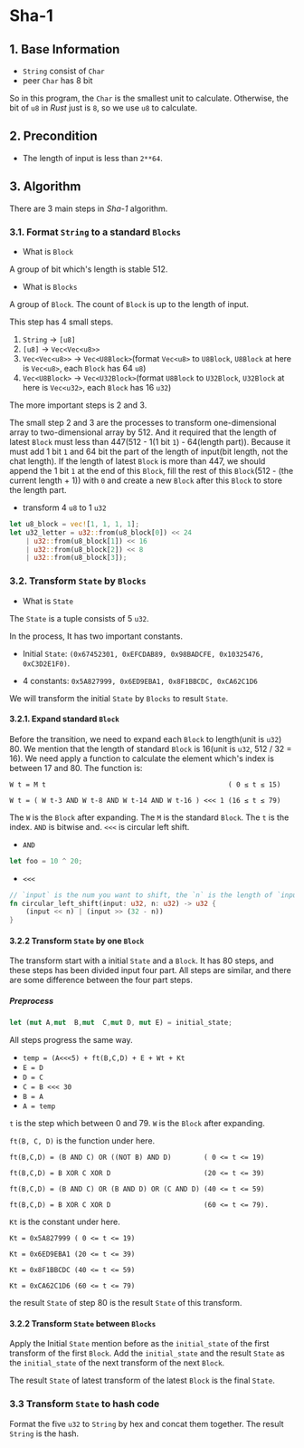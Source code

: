 # Sha-1

## 1. Base Information

* `String` consist of `Char`
* peer `Char` has 8 bit

So in this program, the `Char` is the smallest unit to calculate. Otherwise, the bit of `u8` in *Rust* just is `8`, so we use `u8` to calculate.

## 2. Precondition

* The length of input is less than `2**64`.

## 3. Algorithm 

There are 3 main steps in *Sha-1* algorithm.

### 3.1. Format `String` to a standard `Blocks`

* What is `Block`

A group of bit which's length is stable 512.

* What is `Blocks`

A group of `Block`. The count of `Block` is up to the length of input.

This step has 4 small steps.

1. `String` -> `[u8]`
1. `[u8]` -> `Vec<Vec<u8>>`
1. `Vec<Vec<u8>>` -> `Vec<U8Block>`(format `Vec<u8>` to `U8Block`, `U8Block` at here is `Vec<u8>`, each `Block` has 64 `u8`)
1. `Vec<U8Block>` -> `Vec<U32Block>`(format `U8Block` to `U32Block`, `U32Block` at here is `Vec<u32>`, each `Block` has 16 `u32`)

The more important steps is 2 and 3.

The small step 2 and 3 are the processes to transform one-dimensional array to two-dimensional array by 512. And it required that the length of latest `Block` must less than 447(512 - 1(1 bit `1`) - 64(length part)). Because it must add 1 bit `1` and 64 bit the part of the length of input(bit length, not the chat length). If the length of latest `Block` is more than 447, we should append the 1 bit `1` at the end of this `Block`, fill the rest of this `Block`(512 - (the current length + 1)) with `0` and create a new `Block` after this `Block` to store the length part.

* transform 4 `u8` to 1 `u32`

```rust
let u8_block = vec![1, 1, 1, 1];
let u32_letter = u32::from(u8_block[0]) << 24
    | u32::from(u8_block[1]) << 16
    | u32::from(u8_block[2]) << 8
    | u32::from(u8_block[3]);
```

### 3.2. Transform `State` by `Blocks`

* What is `State`

The `State` is a tuple consists of 5 `u32`.

In the process, It has two important constants.

* Initial `State`: `(0x67452301, 0xEFCDAB89, 0x98BADCFE, 0x10325476, 0xC3D2E1F0)`.

* 4 constants: `0x5A827999, 0x6ED9EBA1, 0x8F1BBCDC, 0xCA62C1D6`

We will transform the initial `State` by `Blocks` to result `State`. 

#### 3.2.1. Expand standard `Block`

Before the transition, we need to expand each `Block` to length(unit is `u32`) 80. We mention that the length of standard `Block` is 16(unit is `u32`, 512 / 32 = 16). We need apply a function to calculate the element which's index is between 17 and 80. The function is: 

```
W t = M t                                             ( 0 ≤ t ≤ 15)

W t = ( W t-3 AND W t-8 AND W t-14 AND W t-16 ) <<< 1 (16 ≤ t ≤ 79)
```

The `W` is the `Block` after expanding. The `M` is the standard `Block`. The `t` is the index. `AND` is bitwise and. `<<<` is circular left shift.

* `AND`

```rust
let foo = 10 ^ 20;
```

* `<<<`

```rust
// `input` is the num you want to shift, the `n` is the length of `input`.
fn circular_left_shift(input: u32, n: u32) -> u32 {
    (input << n) | (input >> (32 - n))
}
```

#### 3.2.2 Transform `State` by one `Block`

The transform start with a initial `State` and a `Block`. It has 80 steps, and these steps has been divided input four part. All steps are similar, and there are some difference between the four part steps.

##### Preprocess

```rust
let (mut A,mut  B,mut  C,mut D, mut E) = initial_state;
```

All steps progress the same way.

* `temp = (A<<<5) + ft(B,C,D) + E + Wt + Kt`
* `E = D`
* `D = C`
* `C = B <<< 30`
* `B = A`
* `A = temp`

`t` is the step which between 0 and 79. `W` is the `Block` after expanding.

`ft(B, C, D)` is the function under here.

```
ft(B,C,D) = (B AND C) OR ((NOT B) AND D)        ( 0 <= t <= 19)

ft(B,C,D) = B XOR C XOR D                       (20 <= t <= 39)

ft(B,C,D) = (B AND C) OR (B AND D) OR (C AND D) (40 <= t <= 59)

ft(B,C,D) = B XOR C XOR D                       (60 <= t <= 79).
```

`Kt` is the constant under here.

```
Kt = 0x5A827999 ( 0 <= t <= 19)

Kt = 0x6ED9EBA1 (20 <= t <= 39)

Kt = 0x8F1BBCDC (40 <= t <= 59)

Kt = 0xCA62C1D6 (60 <= t <= 79)
```

the result `State` of step 80 is the result `State` of this transform.

#### 3.2.2 Transform `State` between `Blocks`

Apply the Initial `State` mention before as the `initial_state` of the first transform of the first `Block`. Add the `initial_state` and the result `State` as the `initial_state` of the next transform of the next `Block`.

The result `State` of latest transform of the latest `Block` is the final `State`.

### 3.3 Transform `State` to hash code

Format the five `u32` to `String` by hex and concat them together. The result `String` is the hash.
 